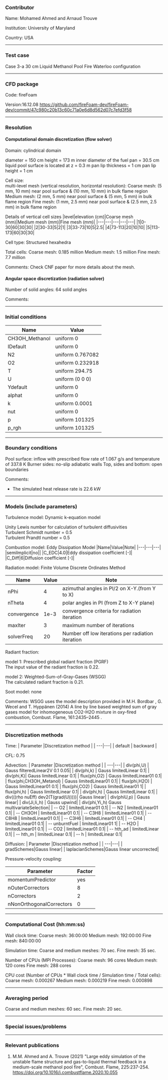 ### Contributor
Name: Mohamed Ahmed and Arnaud Trouve

Institution: University of Maryland

Country: USA

------------------

### Test case

Case 3-a 30 cm Liquid Methanol Pool Fire Waterloo configuration

------------------

### CFD package
Code: fireFoam

Version:16.12.08
https://github.com/fireFoam-dev/fireFoam-dev/commit/47c980c20b13c60c71a0e6d8d562d07c7efd3f58

------------------

### Resolution

#### Computational domain discretization (flow solver)
Domain:
cylindrical domain

diameter = 150 cm height = 173 m
inner diameter of the fuel pan = 30.5 cm
liquid pool surface is located at z = 0.3 m
pan lip thickness = 1 cm
pan lip height = 1 cm


Cell size: 	
multi-level mesh (vertical resolution, horizontal resolution):
Coarse mesh: (5 mm, 10 mm) near pool surface & (10 mm, 10 mm) in bulk flame region
Medium mesh: (2 mm, 5 mm) near pool surface & (5 mm, 5 mm) in bulk flame region
Fine mesh: (1 mm, 2.5 mm) near pool surface & (2.5 mm, 2.5 mm) in bulk flame region

Details of vertical cell sizes
|level|elevation (cm)|Coarse mesh (mm)|Medium mesh (mm)|Fine mesh (mm)|
|---|---|---|---|---|
|1|0-30|60|30|30|
|2|30-33|5|2|1|
|3|33-73|10|5|2.5|
|4|73-113|20|10|10|
|5|113-173|60|30|30|

Cell type: Structured hexahedra

Total cells:
	Coarse mesh: 0.185 million
	Medium mesh: 1.5 million
	Fine mesh: 7.7 million

Comments:
	Check CNF paper for more details about the mesh.

#### Angular space discretization (radiation solver)
Number of solid angles:
	64 solid angles

Comments:

------------------

### Initial conditions
|Name    |      Value |
|---|---|
|CH3OH_Methanol| uniform 0 |
|IDefault  |    uniform 0 |
|N2          |  uniform 0.767082 |
|O2          |  uniform 0.232918 |
|T           |  uniform 294.75 |
|U           |  uniform (0 0 0) |
|Ydefault    |  uniform 0 |
|alphat      |  uniform 0 |
|k           |  uniform 0.0001 |
|nut        |   uniform 0 |
|p          |   uniform 101325 |
|p_rgh      |   uniform 101325 |

------------------

### Boundary conditions

Pool surface: inflow with prescribed flow rate of 1.067 g/s and temperature of 337.8 K
Burner sides: no-slip adiabatic walls
Top, sides and bottom: open boundaries

Comments:
- The simulated heat release rate is 22.6 kW

------------------

### Models (include parameters)
Turbulence model:
Dynamic k-equation model

Unity Lewis number for calculation of turbulent diffusivities  
Turbulent Schmidt number = 0.5  
Turbulent Prandtl number = 0.5

Combustion model:
Eddy Dissipation Model
|Name|Value|Note|
|---|---|---|
|semiImplicit|no||
|C_EDC|4.0|Eddy dissipation coefficient [-]|
|C_Diff|6|Diffusion coefficient [-]|

Radiation model:
Finite Volume Discrete Ordinates Method

|Name|Value|Note|
|---|---|---|
|nPhi|4|azimuthal angles in PI/2 on X-Y.(from Y to X)|
|nTheta|4|polar angles in PI (from Z to X-Y plane)|
|convergence|1e-3|convergence criteria for radiation iteration|
|maxIter|3|maximum number of iterations|
|solverFreq|20|Number off low iterations per radiation iteration|

Radiant fraction:  

model 1: Prescribed global radiant fraction (PGRF)  
The input value of the radiant fraction is 0.22.  

model 2: Weighted-Sum-of-Gray-Gases (WSGG)  
The calculated radiant fraction is 0.21.

Soot model:
none

Comments:
WSGG uses the model description provided in
M.H. Bordbar , G. Wecel and T. Hyppänen (2014) A line by line based weighted sum of gray gases model for inhomogeneous CO2-H2O mixture in oxy-fired combustion, Combust. Flame, 161:2435–2445 .

------------------

### Discretization methods
Time:
| Parameter |Discretization method |
| ---|---|
| default | backward |

CFL:
0.75

Advection:
| Parameter |Discretization method |
| ---|---|
| div(phi,U)  |   Gauss filteredLinear2V 0.1 0.05|
| div(phi,k)   |   Gauss limitedLinear 0.1|
| div(phi,K)|   Gauss limitedLinear 0.1|
| flux(phi,O2) |   Gauss limitedLinear01 0.1|
| flux(phi,CH3OH_Metanol)  |  Gauss limitedLinear01 0.1|
| flux(phi,H2O)  |  Gauss limitedLinear01 0.1|
| flux(phi,CO2)  |  Gauss limitedLinear01 1|
| flux(phi,h)  |  Gauss limitedLinear 0.1|
| div(phi,h)  |  Gauss limitedLinear 0.1|
| div(((rho  nuEff) dev2(T(grad(U)))))| Gauss linear|
| div(phiU,p)   |  Gauss linear|
| div(Ji,Ii_h) |   Gauss upwind|
| div(phi,Yi_h) Gauss multivariateSelection|
| -- O2        |      limitedLinear01 0.1|
| -- N2        |      limitedLinear01 0.1|
| -- CH3OH      |        limitedLinear01 0.1|
| -- C3H8      |        limitedLinear01 0.1|
| -- C8H8      |        limitedLinear01 0.1|
| -- C3H6       |       limitedLinear01 0.1|
| -- CH4        |      limitedLinear01 0.1|
| -- unburntFuel      |        limitedLinear01 1|
| -- H2O        |      limitedLinear01 0.1|
| -- CO2        |      limitedLinear01 0.1|
| -- hth_ad     |         limitedLinear 0.1|
| -- hth_m      |        limitedLinear 0.1|
| -- h         |     limitedLinear 0.1|

Diffusion:
| Parameter |Discretization method |
| ---|---|
| gradSchemes|Gauss linear|
| laplacianSchemes|Gauss linear uncorrected|

Pressure-velocity coupling:

|Parameter|Factor|
|---|---|
|momentumPredictor | yes|
|nOuterCorrectors |  8|
|nCorrectors    |   2|
|nNonOrthogonalCorrectors | 0|

------------------

### Computational Cost (hh:mm:ss)
Wall clock time:
Coarse mesh: 36:00:00
Medium mesh: 192:00:00
Fine mesh: 840:00:00

Simulation time:
Coarse and medium meshes: 70 sec.
Fine mesh: 35 sec. 

Number of CPUs (MPI Processes):
Coarse mesh: 96 cores
Medium mesh: 120 cores
Fine mesh: 288 cores

CPU cost (Number of CPUs * Wall clock time / Simulation time / Total cells):
Coarse mesh: 0.000267
Medium mesh: 0.000219
Fine mesh: 0.000898

------------------

### Averaging period
Coarse and medium meshes: 60 sec.
Fine mesh: 20 sec.

------------------

### Special issues/problems

------------------

### Relevant publications
1.  M.M. Ahmed and A. Trouve (2021) "Large eddy simulation of the unstable flame structure and gas-to-liquid thermal feedback in a medium-scale methanol pool fire", Combust. Flame, 225:237-254. https://doi.org/10.1016/j.combustflame.2020.10.055
